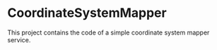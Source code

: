 # CoordinateSystemMapper

This project contains the code of a simple coordinate system mapper service. 
